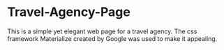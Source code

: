 # Travel-Agency-Page
This is a simple yet elegant web page for a travel agency.  The css framework Materialize created by Google was used to make it appealing. 
